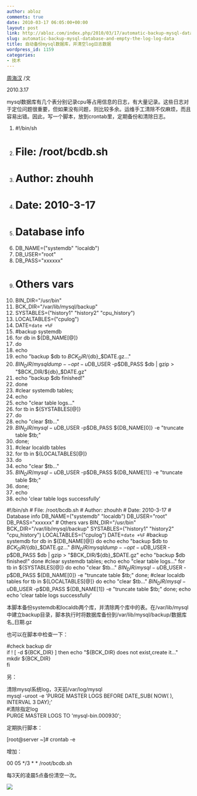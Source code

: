 ```yaml
---
author: abloz
comments: true
date: 2010-03-17 06:05:00+00:00
layout: post
link: http://abloz.com/index.php/2010/03/17/automatic-backup-mysql-database-and-empty-the-log-log-data/
slug: automatic-backup-mysql-database-and-empty-the-log-log-data
title: 自动备份mysql数据库，并清空log日志数据
wordpress_id: 1159
categories:
- 技术
---
```


[周海汉](http://blog.csdn.net/ablo_zhou) /文

2010.3.17

 

mysql数据库有几个表分别记录cpu等占用信息的日志，有大量记录。这些日志对于定位问题很重要，但如果没有问题，则比较多余。运维手工清除不仅麻烦，而且容易出错。因此，写一个脚本，放到crontab里，定期备份和清除日志。

 

  1. #!/bin/sh
  2. # File: /root/bcdb.sh
  3. # Author: zhouhh
  4. # Date: 2010-3-17
  5. # Database info
  6. DB_NAME=("systemdb" "localdb")
  7. DB_USER="root"
  8. DB_PASS="xxxxxx"
  9. # Others vars
  10. BIN_DIR="/usr/bin"
  11. BCK_DIR="/var/lib/mysql/backup"
  12. SYSTABLES=("history1" "history2" "cpu_history")
  13. LOCALTABLES=("cpulog")
  14. DATE=`date +%F`
  15. #backup systemdb
  16. for db in ${DB_NAME[@]}
  17. do
  18. echo
  19. echo "backup $db to $BCK_DIR/${db}_$DATE.gz..."
  20. $BIN_DIR/mysqldump --opt -u$DB_USER -p$DB_PASS $db | gzip > "$BCK_DIR/${db}_$DATE.gz"
  21. echo "backup $db finished!"
  22. done
  23. #clear systemdb tables;
  24. echo
  25. echo "clear table logs..."
  26. for tb in ${SYSTABLES[@]}
  27. do
  28. echo "clear $tb..."
  29. $BIN_DIR/mysql -u$DB_USER -p$DB_PASS ${DB_NAME[0]} -e "truncate table $tb;"
  30. done;
  31. #clear localdb tables
  32. for tb in ${LOCALTABLES[@]}
  33. do
  34. echo "clear $tb..."
  35. $BIN_DIR/mysql -u$DB_USER -p$DB_PASS ${DB_NAME[1]} -e "truncate table $tb;"
  36. done;
  37. echo
  38. echo 'clear table logs successfully'

#!/bin/sh # File: /root/bcdb.sh # Author: zhouhh # Date: 2010-3-17 # Database info DB_NAME=("systemdb" "localdb") DB_USER="root" DB_PASS="xxxxxx" # Others vars BIN_DIR="/usr/bin" BCK_DIR="/var/lib/mysql/backup" SYSTABLES=("history1" "history2" "cpu_history") LOCALTABLES=("cpulog") DATE=`date +%F` #backup systemdb for db in ${DB_NAME[@]} do        echo        echo "backup $db to $BCK_DIR/${db}_$DATE.gz..."        $BIN_DIR/mysqldump --opt -u$DB_USER -p$DB_PASS $db | gzip > "$BCK_DIR/${db}_$DATE.gz"        echo "backup $db finished!" done #clear systemdb tables; echo echo "clear table logs..." for tb in ${SYSTABLES[@]} do        echo "clear $tb..."        $BIN_DIR/mysql -u$DB_USER -p$DB_PASS ${DB_NAME[0]} -e "truncate table $tb;" done; #clear localdb tables for tb in ${LOCALTABLES[@]} do        echo "clear $tb..."        $BIN_DIR/mysql -u$DB_USER -p$DB_PASS ${DB_NAME[1]} -e "truncate table $tb;" done; echo echo 'clear table logs successfully'   

本脚本备份systemdb和localdb两个库，并清除两个库中的表。在/var/lib/mysql中建立backup目录，脚本执行时将数据库备份到/var/lib/mysql/backup/数据库名_日期.gz

也可以在脚本中检查一下：

#check backup dir  
if ! [ -d ${BCK_DIR} ]  
then  
echo "${BCK_DIR} does not exist,create it..."  
mkdir ${BCK_DIR}  
fi

另：

清除mysql系统log，3天前/var/log/mysql  
mysql -uroot -e 'PURGE MASTER LOGS BEFORE DATE_SUB( NOW( ), INTERVAL 3 DAY);'  
#清除指定log  
PURGE MASTER LOGS TO 'mysql-bin.000930';

 

定期执行脚本：

[root@server ~]# crontab -e

增加：

00 05 */3 * * /root/bcdb.sh

每3天的凌晨5点备份清空一次。

  
  


![](http://img.zemanta.com/pixy.gif?x-id=eb7b5e88-70f2-8658-a43e-ce87875fdd18)
